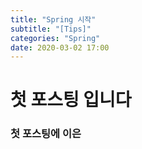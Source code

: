 ```yaml
---
title: "Spring 시작"
subtitle: "[Tips]"
categories: "Spring"
date: 2020-03-02 17:00
---
```

# 첫 포스팅 입니다
### 첫 포스팅에 이은 